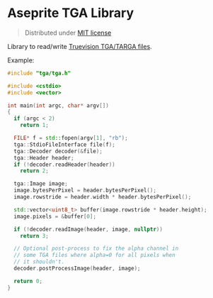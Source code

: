 # Aseprite TGA Library

> Distributed under [MIT license](LICENSE.txt)

Library to read/write [Truevision TGA/TARGA files](https://en.wikipedia.org/wiki/Truevision_TGA).

Example:

```c++
#include "tga/tga.h"

#include <cstdio>
#include <vector>

int main(int argc, char* argv[])
{
  if (argc < 2)
    return 1;

  FILE* f = std::fopen(argv[1], "rb");
  tga::StdioFileInterface file(f);
  tga::Decoder decoder(&file);
  tga::Header header;
  if (!decoder.readHeader(header))
    return 2;

  tga::Image image;
  image.bytesPerPixel = header.bytesPerPixel();
  image.rowstride = header.width * header.bytesPerPixel();

  std::vector<uint8_t> buffer(image.rowstride * header.height);
  image.pixels = &buffer[0];

  if (!decoder.readImage(header, image, nullptr))
    return 3;

  // Optional post-process to fix the alpha channel in
  // some TGA files where alpha=0 for all pixels when
  // it shouldn't.
  decoder.postProcessImage(header, image);

  return 0;
}
```
